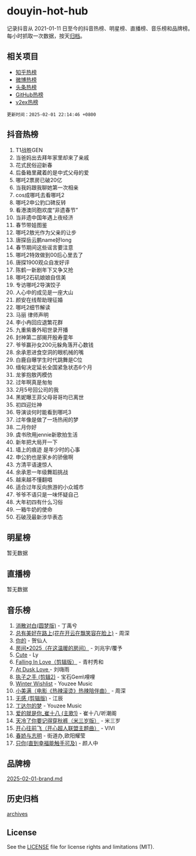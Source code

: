 # douyin-hot-hub

记录抖音从 2021-01-11 日至今的抖音热榜、明星榜、直播榜、音乐榜和品牌榜。每小时抓取一次数据，按天[归档](archives)。

## 相关项目

- [知乎热榜](https://github.com/lonnyzhang423/zhihu-hot-hub)
- [微博热榜](https://github.com/lonnyzhang423/weibo-hot-hub)
- [头条热榜](https://github.com/lonnyzhang423/toutiao-hot-hub)
- [GitHub热榜](https://github.com/lonnyzhang423/github-hot-hub)
- [v2ex热榜](https://github.com/lonnyzhang423/v2ex-hot-hub)


`更新时间：2025-02-01 22:14:46 +0800`

## 抖音热榜

1. T1战胜GEN
1. 当爸妈出去拜年家里却来了亲戚
1. 花式民俗迎新春
1. 后备箱里藏着的是中式父母的爱
1. 哪吒2票房已破20亿
1. 当我妈跟我聊她第一次相亲
1. cos成哪吒去看哪吒2
1. 哪吒2申公豹口碑反转
1. 看港澳同胞欢度“非遗春节”
1. 当非遗中国年遇上夜经济
1. 春节带娃图鉴
1. 哪吒2敖光作为父亲的让步
1. 唐探岳云鹏name好long
1. 春节期间这些谣言要注意
1. 哪吒2特效做到00后心里去了
1. 唐探1900观众自发好评
1. 陈鹤一新剧年下又争又抢
1. 哪吒2石矶娘娘自信美
1. 专访哪吒2导演饺子
1. 人心中的成见是一座大山
1. 颜安在线帮助理征婚
1. 哪吒2细节解读
1. 马丽 律师声明
1. 李小冉回应退繁花群
1. 九重紫番外昭世录开播
1. 封神第二部揭开殷寿童年
1. 爷爷赢孙女200元躲角落开心数钱
1. 余承恩进食空洞的眼机械的嘴
1. 白鹿自曝学生时代跳舞是C位
1. 缅甸决定延长全国紧急状态6个月
1. 龙爹抱敖丙模仿
1. 过年啊真是匆匆
1. 2月5号回公司的我
1. 黑妮曝王菲父母哥哥均已离世
1. 初四迎灶神
1. 导演谈何时能看到哪吒3
1. 过年像是做了一场热闹的梦
1. 二月你好
1. 虞书欣用jennie新歌拍生活
1. 新年把大局开一下
1. 墙上的痕迹 是年少时的心事
1. 申公豹也是家乡的骄傲啊
1. 方清平语速惊人
1. 余承恩一年级舞蹈挑战
1. 越来越不懂翻唱
1. 适合过年反向旅游的小众城市
1. 爷爷不语只是一味怀疑自己
1. 大年初四有什么习俗
1. 一箱牛奶的使命
1. 石破茂最新涉华表态

## 明星榜

暂无数据

## 直播榜

暂无数据

## 音乐榜

1. [消散对白(圆梦版)](https://sf5-hl-cdn-tos.douyinstatic.com/obj/tos-cn-ve-2774/og4jB5I5IizzoZVAAAzWgBMAsMDWoArfwBOiFs) - 丁禹兮
1. [总有美好在路上(花在开云在飘笑容在脸上)](https://sf3-cdn-tos.douyinstatic.com/obj/tos-cn-ve-2774/oU5u7NwtfBIvaNhoQBszOvAlRiAoiWAVVyBMq4) - 周深
1. [你的](https://sf5-hl-cdn-tos.douyinstatic.com/obj/tos-cn-ve-2774/oYuIeKf42jB7sEV6B2upMdpYAgfrQWj0FeRegh) - 贺仙人
1. [房间•2025（在这温暖的房间）](https://sf5-hl-cdn-tos.douyinstatic.com/obj/tos-cn-ve-2774/oMzJcnT8BgIetASeBfwfEeBQVNfACiCifhfZP7g) - 刘兆宇/覆予
1. [Cute](https://sf6-cdn-tos.douyinstatic.com/obj/tos-cn-ve-2774/o4IbIzHWKAAB4wsS5qMBRiiAlEBGTpQRNfFvuo) - Ly
1. [Falling In Love（剪辑版）](https://sf5-hl-cdn-tos.douyinstatic.com/obj/tos-cn-ve-2774/o8ajpA8zzgBPahbBIO8AcKGBLJezFCRd1wfP9f) - 青村秀和
1. [ At Dusk  Love ](https://sf5-hl-cdn-tos.douyinstatic.com/obj/tos-cn-ve-2774/o8CrpCf5CaYgI4ZrtQgMQAFEfuGqNnRSDQAPBc) - 刘嗨雨
1. [执子之手 (剪辑2)](https://sf5-hl-cdn-tos.douyinstatic.com/obj/tos-cn-ve-2774/oUoZLQjCc31XzqsBnBQUNgeKtYPBcgbFDwtfcu) - 宝石Gem\哩哩
1. [Winter Wishlist](https://sf6-cdn-tos.douyinstatic.com/obj/tos-cn-ve-2774/oIIgUOeamCFCVAzxN6MFRLIBlLGpUqQxeeHrLE) - Youzee Music
1. [小美满（电影《热辣滚烫》热辣陪伴曲）](https://sf5-hl-cdn-tos.douyinstatic.com/obj/tos-cn-ve-2774/o0GAn2lSgfZIDUgtevCGDQYnFg4CwnrBaxbTZL) - 周深
1. [无感 (剪辑版)](https://sf5-hl-cdn-tos.douyinstatic.com/obj/tos-cn-ve-2774/o0eIsUzJBDlQaQFC5OFlgbMEZC1TFYBftOBn6p) - 江辰
1. [丁达尔的梦](https://sf5-hl-cdn-tos.douyinstatic.com/obj/tos-cn-ve-2774/oMU3WirUZBVQkAC9ccG5P2IQirziZM2RTInUY) - Youzee Music
1. [爱的就是你_崔十八 (主歌1)](https://sf5-hl-cdn-tos.douyinstatic.com/obj/tos-cn-ve-2774/oI5BO5DhFZ6UTcNCnZaOCBLtZ7WIMQGfgnXf5E) - 崔十八/听潮阁
1. [天冷了你要记得穿秋裤（米三岁版）](https://sf5-hl-cdn-tos.douyinstatic.com/obj/tos-cn-ve-2774/oQlIwVIDWiZ6BQilAorS7MA0AgCkQDvcZAdm1) - 米三岁
1. [开心往前飞（开心超人联盟主题曲）](https://sf5-hl-cdn-tos.douyinstatic.com/obj/tos-cn-ve-2774/9d8fb7c82cf1421fb93a9fe925275e0a) - VIVI
1. [春娇与志明](https://sf5-hl-cdn-tos.douyinstatic.com/obj/tos-cn-ve-2774/e530d8fceb7044b39707d7f9ff54add1) - 街道办,欧阳耀莹
1. [只你(直到幸福能触手可及)](https://sf5-hl-cdn-tos.douyinstatic.com/obj/tos-cn-ve-2774/o0lBkRDzFTeaVSUz3ZZSCBVtZ5DIMQGfgmEAuE) - 颜人中

## 品牌榜

[2025-02-01-brand.md](archives/2025-02-01-brand.md)

## 历史归档

[archives](archives)

## License

See the [LICENSE](LICENSE) file for license rights and limitations (MIT).
